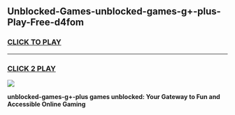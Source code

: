 
## Unblocked-Games-unblocked-games-g+-plus-Play-Free-d4fom
<h3>
<a href="https://premium76.site?title=unblocked-games-g+-plus&ref=18A1">CLICK TO PLAY</a></h3>
<hr>

<h3>
<a href="https://premium76.site?title=unblocked-games-g+-plus&ref=18A1">CLICK 2 PLAY</a>
  
</h3>

<a href="https://premium76.site?title=unblocked-games-g+-plus&ref=18A1"><img src="https://clearcache.store/games.png"></a>


**unblocked-games-g+-plus games unblocked: Your Gateway to Fun and Accessible Online Gaming**
